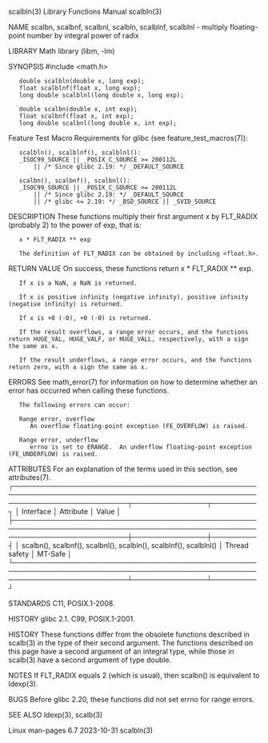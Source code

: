 scalbln(3)							   Library Functions Manual							    scalbln(3)

NAME
       scalbn, scalbnf, scalbnl, scalbln, scalblnf, scalblnl - multiply floating-point number by integral power of radix

LIBRARY
       Math library (libm, -lm)

SYNOPSIS
       #include <math.h>

       double scalbln(double x, long exp);
       float scalblnf(float x, long exp);
       long double scalblnl(long double x, long exp);

       double scalbn(double x, int exp);
       float scalbnf(float x, int exp);
       long double scalbnl(long double x, int exp);

   Feature Test Macro Requirements for glibc (see feature_test_macros(7)):

       scalbln(), scalblnf(), scalblnl():
	   _ISOC99_SOURCE || _POSIX_C_SOURCE >= 200112L
	       || /* Since glibc 2.19: */ _DEFAULT_SOURCE

       scalbn(), scalbnf(), scalbnl():
	   _ISOC99_SOURCE || _POSIX_C_SOURCE >= 200112L
	       || /* Since glibc 2.19: */ _DEFAULT_SOURCE
	       || /* glibc <= 2.19: */ _BSD_SOURCE || _SVID_SOURCE

DESCRIPTION
       These functions multiply their first argument x by FLT_RADIX (probably 2) to the power of exp, that is:

	   x * FLT_RADIX ** exp

       The definition of FLT_RADIX can be obtained by including <float.h>.

RETURN VALUE
       On success, these functions return x * FLT_RADIX ** exp.

       If x is a NaN, a NaN is returned.

       If x is positive infinity (negative infinity), positive infinity (negative infinity) is returned.

       If x is +0 (-0), +0 (-0) is returned.

       If the result overflows, a range error occurs, and the functions return HUGE_VAL, HUGE_VALF, or HUGE_VALL, respectively, with a sign the same as x.

       If the result underflows, a range error occurs, and the functions return zero, with a sign the same as x.

ERRORS
       See math_error(7) for information on how to determine whether an error has occurred when calling these functions.

       The following errors can occur:

       Range error, overflow
	      An overflow floating-point exception (FE_OVERFLOW) is raised.

       Range error, underflow
	      errno is set to ERANGE.  An underflow floating-point exception (FE_UNDERFLOW) is raised.

ATTRIBUTES
       For an explanation of the terms used in this section, see attributes(7).
       ┌───────────────────────────────────────────────────────────────────────────────────────────────────────────────────────────┬───────────────┬─────────┐
       │ Interface														   │ Attribute	   │ Value   │
       ├───────────────────────────────────────────────────────────────────────────────────────────────────────────────────────────┼───────────────┼─────────┤
       │ scalbn(), scalbnf(), scalbnl(), scalbln(), scalblnf(), scalblnl()							   │ Thread safety │ MT-Safe │
       └───────────────────────────────────────────────────────────────────────────────────────────────────────────────────────────┴───────────────┴─────────┘

STANDARDS
       C11, POSIX.1-2008.

HISTORY
       glibc 2.1.  C99, POSIX.1-2001.

HISTORY
       These  functions	 differ	 from the obsolete functions described in scalb(3) in the type of their second argument.  The functions described on this page
       have a second argument of an integral type, while those in scalb(3) have a second argument of type double.

NOTES
       If FLT_RADIX equals 2 (which is usual), then scalbn() is equivalent to ldexp(3).

BUGS
       Before glibc 2.20, these functions did not set errno for range errors.

SEE ALSO
       ldexp(3), scalb(3)

Linux man-pages 6.7							  2023-10-31								    scalbln(3)
